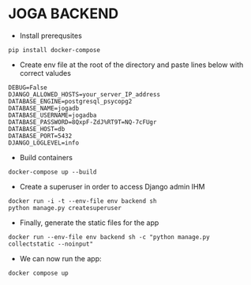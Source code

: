 # JOGA BACKEND

- Install prerequsites

```pip install cryptography --global-option=build_ext --global-option="-L/usr/local/opt/openssl/lib" --global-option="-I/usr/local/opt/openssl/include"
pip install docker-compose
```

- Create env file at the root of the directory and paste lines below with correct valudes

```DJANGO*SECRET_KEY=secretkey
DEBUG=False
DJANGO_ALLOWED_HOSTS=your_server_IP_address
DATABASE_ENGINE=postgresql_psycopg2
DATABASE_NAME=jogadb
DATABASE_USERNAME=jogadba
DATABASE_PASSWORD=8QxpF-ZdJ%RT9T=NQ-7cFUgr
DATABASE_HOST=db
DATABASE_PORT=5432
DJANGO_LOGLEVEL=info
```

- Build containers

```
docker-compose up --build

```

- Create a superuser in order to access Django admin IHM

```
docker run -i -t --env-file env backend sh
python manage.py createsuperuser
```

- Finally, generate the static files for the app

```
docker run --env-file env backend sh -c "python manage.py collectstatic --noinput"

```

- We can now run the app:

```
docker compose up

```
